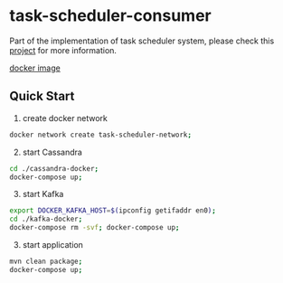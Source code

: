 # task-scheduler-consumer
Part of the implementation of task scheduler system, please check this [project](https://github.com/kan01234/task-scheduler) for more information.

[docker image](https://cloud.docker.com/u/safghjkl/repository/docker/safghjkl/task-scheduler-consumer)
## Quick Start
1. create docker network
```bash
docker network create task-scheduler-network;
```

2. start Cassandra
```bash
cd ./cassandra-docker;
docker-compose up;
```

3. start Kafka
```bash
export DOCKER_KAFKA_HOST=$(ipconfig getifaddr en0);
cd ./kafka-docker;
docker-compose rm -svf; docker-compose up;
```

3. start application
```bash
mvn clean package;
docker-compose up;
```
